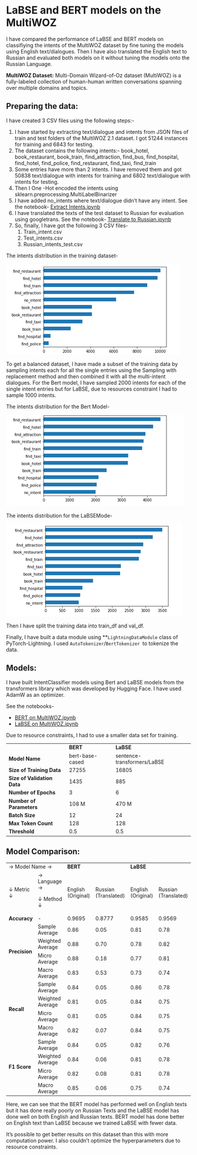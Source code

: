 # LaBSE and BERT models on the MultiWOZ
I have compared the performance of LaBSE and BERT models on classifiying the intents of the MultiWOZ dataset by fine tuning the models using English text/dialogues. Then I have also translated the English text to Russian and evaluated both models on it without tuning the models onto the Russian Language. 

**MultiWOZ Dataset:** Multi-Domain Wizard-of-Oz dataset (MultiWOZ) is a fully-labeled collection of human-human written conversations spanning over multiple domains and topics.

## Preparing the data:

I have created 3 CSV files using the following steps:-



1. I have started by extracting text/dialogue and intents from JSON files of train and test folders of the MultiWOZ 2.1 dataset. I got 51244 instances for training and 6843  for testing.
2. The dataset contains the following intents:- book_hotel, book_restaurant, book_train, find_attraction, find_bus, find_hospital, find_hotel, find_police, find_restaurant, find_taxi, find_train
3. Some entries have more than 2 intents. I have removed them and got  50838 text/dialogue with intents for training and 6802 text/dialogue with intents for testing. 
4. Then I One -Hot encoded the intents using sklearn.preprocessing.MultiLabelBinarizer 
5. I have added no_intents where text/dialogue didn’t have any intent. See the notebook- [Extract Intents.ipynb](https://github.com/shoaib6174/MultiWOZ-Intent-Classification/blob/main/Extract%20Intents.ipynb)
6. I have translated the texts of the test dataset to Russian for evaluation using googletrans. See the notebook- [Translate to Russian.ipynb](https://github.com/shoaib6174/MultiWOZ-Intent-Classification/blob/main/Translate%20to%20Russian.ipynb)
7. So, finally, I have got the following 3 CSV files-
    1. Train_intent.csv
    2. Test_intents.csv
    3. Russian_intents_test.csv

The intents distribution in the training dataset-

![alt_text](images/image1.png "image_tooltip")


To get a balanced dataset, I have made a subset of the training data by sampling intents each for all the single entries using the Sampling with replacement method and then combined it with all the multi-intent dialogues. For the Bert model, I have sampled 2000 intents for each of the single intent entries but for LaBSE, due to resources constraint I had to sample 1000 intents. 

The intents distribution for the Bert Model-


![alt_text](images/image2.png "image_tooltip")


The intents distribution for the LaBSEMode-



![alt_text](images/image3.png "image_tooltip")


Then I have split the training data into train_df and val_df.

Finally, I have built a data module using **<code>LightningDataModule</code></strong> class of PyTorch-Lightning. I used <code>AutoTokenizer</code>/<code>BertTokenizer </code>to tokenize the data.
  
  
## Models:

I have built IntentClassifier models using Bert and LaBSE models from the transformers library which was developed by Hugging Face. I have used AdamW as an optimizer.  

See the notebooks-
- [BERT on MultiWOZ.ipynb](https://github.com/shoaib6174/MultiWOZ-Intent-Classification/blob/main/BERT%20on%20MultiWOZ.ipynb)
- [LaBSE on MultiWOZ.ipynb](https://github.com/shoaib6174/MultiWOZ-Intent-Classification/blob/main/LaBSE%20on%20MultiWOZ.ipynb)  

Due to resource constraints, I had to use a smaller data set for training. 
<table>
  <tr>
   <td>
   </td>
   <td><strong>BERT</strong>
   </td>
   <td><strong>LaBSE</strong>
   </td>
  </tr>
  <tr>
   <td><strong>Model Name</strong>
   </td>
   <td>bert-base-cased
   </td>
   <td>sentence-transformers/LaBSE
   </td>
  </tr>
  <tr>
   <td><strong>Size of Training Data</strong>
   </td>
   <td>27255
   </td>
   <td>16805
   </td>
  </tr>
  <tr>
   <td><strong>Size of Validation Data</strong>
   </td>
   <td>1435
   </td>
   <td>885
   </td>
  </tr>
  <tr>
   <td><strong>Number of Epochs</strong>
   </td>
   <td>3
   </td>
   <td>6
   </td>
  </tr>
  <tr>
   <td><strong>Number of Parameters</strong>
   </td>
   <td>108 M
   </td>
   <td>470 M
   </td>
  </tr>
  <tr>
   <td><strong>Batch Size</strong>
   </td>
   <td>12
   </td>
   <td>24
   </td>
  </tr>
  <tr>
   <td><strong>Max Token Count</strong>
   </td>
   <td>128
   </td>
   <td>128
   </td>
  </tr>
  <tr>
   <td><strong>Threshold</strong>
   </td>
   <td>0.5
   </td>
   <td>0.5
   </td>
  </tr>
</table>


  
 ## Model Comparison:


<table>
  <tr>
   <td colspan="2" >→ Model Name →
   </td>
   <td colspan="2" ><strong>BERT</strong>
   </td>
   <td colspan="2" ><strong>LaBSE</strong>
   </td>
  </tr>
  <tr>
   <td>↓ Metric ↓
   </td>
   <td>→ Language →
<p>
↓ Method ↓
   </td>
   <td>English (Original)
   </td>
   <td>Russian (Translated)
   </td>
   <td>English (Original)
   </td>
   <td>Russian (Translated)
   </td>
  </tr>
  <tr>
   <td><strong>Accuracy</strong>
   </td>
   <td>-
   </td>
   <td>0.9695
   </td>
   <td>0.8777
   </td>
   <td>0.9585
   </td>
   <td>0.9569
   </td>
  </tr>
  <tr>
   <td rowspan="4" ><strong>Precision</strong>
   </td>
   <td>Sample Average
   </td>
   <td>0.86
   </td>
   <td>0.05
   </td>
   <td>0.81
   </td>
   <td>0.78
   </td>
  </tr>
  <tr>
   <td>Weighted Average
   </td>
   <td>0.88
   </td>
   <td>0.70
   </td>
   <td>0.78
   </td>
   <td>0.82
   </td>
  </tr>
  <tr>
   <td>Micro Average
   </td>
   <td>0.88
   </td>
   <td>0.18
   </td>
   <td>0.77
   </td>
   <td>0.81
   </td>
  </tr>
  <tr>
   <td>Macro Average
   </td>
   <td>0.83
   </td>
   <td>0.53
   </td>
   <td>0.73
   </td>
   <td>0.74
   </td>
  </tr>
  <tr>
   <td rowspan="4" ><strong>Recall</strong>
   </td>
   <td>Sample Average
   </td>
   <td>0.84
   </td>
   <td>0.05
   </td>
   <td>0.86
   </td>
   <td>0.78
   </td>
  </tr>
  <tr>
   <td>Weighted Average
   </td>
   <td>0.81
   </td>
   <td>0.05
   </td>
   <td>0.84
   </td>
   <td>0.75
   </td>
  </tr>
  <tr>
   <td>Micro Average
   </td>
   <td>0.81
   </td>
   <td>0.05
   </td>
   <td>0.84
   </td>
   <td>0.75
   </td>
  </tr>
  <tr>
   <td>Macro Average
   </td>
   <td>0.82
   </td>
   <td>0.07
   </td>
   <td>0.84
   </td>
   <td>0.75
   </td>
  </tr>
  <tr>
   <td rowspan="4" ><strong>F1 Score</strong>
   </td>
   <td>Sample Average
   </td>
   <td>0.84
   </td>
   <td>0.05
   </td>
   <td>0.82
   </td>
   <td>0.76
   </td>
  </tr>
  <tr>
   <td>Weighted Average
   </td>
   <td>0.84
   </td>
   <td>0.06
   </td>
   <td>0.81
   </td>
   <td>0.78
   </td>
  </tr>
  <tr>
   <td>Micro Average
   </td>
   <td>0.82
   </td>
   <td>0.08
   </td>
   <td>0.81
   </td>
   <td>0.78
   </td>
  </tr>
  <tr>
   <td>Macro Average
   </td>
   <td>0.85
   </td>
   <td>0.06
   </td>
   <td>0.75
   </td>
   <td>0.74
   </td>
  </tr>
</table>


Here, we can see that the BERT model has performed well on English texts but it has done really poorly on Russian Texts and the LaBSE model has done well on both English and Russian texts. BERT model has done better on English text than LaBSE because we trained LaBSE with fewer data. 

It’s possible to get better results on this dataset than this with more computation power. I also couldn’t optimize the hyperparameters due to resource constraints. 

